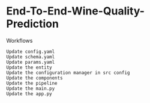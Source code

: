 # End-To-End-Wine-Quality-Prediction
Workflows

    Update config.yaml
    Update schema.yaml
    Update params.yaml
    Update the entity
    Update the configuration manager in src config
    Update the components
    Update the pipeline
    Update the main.py
    Update the app.py
